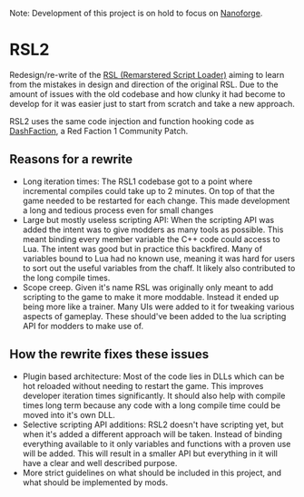 Note: Development of this project is on hold to focus on [Nanoforge](https://github.com/Moneyl/Nanoforge/).

# RSL2
Redesign/re-write of the [RSL (Remarstered Script Loader)](https://github.com/rsl-dev/RSL) aiming to learn from the mistakes in design and direction of the original RSL. Due to the amount of issues with the old codebase and how clunky it had become to develop for it was easier just to start from scratch and take a new approach.

RSL2 uses the same code injection and function hooking code as [DashFaction](https://github.com/rafalh/dashfaction), a Red Faction 1 Community Patch.

## Reasons for a rewrite
- Long iteration times: The RSL1 codebase got to a point where incremental compiles could take up to 2 minutes. On top of that the game needed to be restarted for each change. This made development a long and tedious process even for small changes
- Large but mostly useless scripting API: When the scripting API was added the intent was to give modders as many tools as possible. This meant binding every member variable the C++ code could access to Lua. The intent was good but in practice this backfired. Many of variables bound to Lua had no known use, meaning it was hard for users to sort out the useful variables from the chaff. It likely also contributed to the long compile times.
- Scope creep. Given it's name RSL was originally only meant to add scripting to the game to make it more moddable. Instead it ended up being more like a trainer. Many UIs were added to it for tweaking various aspects of gameplay. These should've been added to the lua scripting API for modders to make use of.
## How the rewrite fixes these issues
- Plugin based architecture: Most of the code lies in DLLs which can be hot reloaded without needing to restart the game. This improves developer iteration times significantly. It should also help with compile times long term because any code with a long compile time could be moved into it's own DLL.
- Selective scripting API additions: RSL2 doesn't have scripting yet, but when it's added a different approach will be taken. Instead of binding everything available to it only variables and functions with a proven use will be added. This will result in a smaller API but everything in it will have a clear and well described purpose.
- More strict guidelines on what should be included in this project, and what should be implemented by mods.